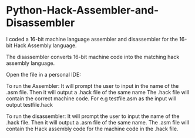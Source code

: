 # Python-Hack-Assembler-and-Disassembler

I coded a 16-bit machine language assembler and disassembler for the 16-bit Hack Assembly language.

The disassembler converts 16-bit machine code into the matching hack assembly language.


Open the file in a personal IDE:

To run the Assembler:
It will prompt the user to input in the name of the .asm file.
Then it will output a .hack file of the same name
The .hack file will contain the correct machine code.
For e.g testfile.asm as the input will output testfile.hack

To run the disassembler:
It will prompt the user to input the name of the .hack file.
Then it will output a .asm file of the same name.
The .asm file will contain the Hack assembly code for the machine code in the .hack file.
